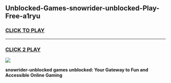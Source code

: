 
## Unblocked-Games-snowrider-unblocked-Play-Free-a1ryu
<h3>
<a href="https://premium76.site?title=snowrider-unblocked&ref=15A">CLICK TO PLAY</a></h3>
<hr>

<h3>
<a href="https://premium76.site?title=snowrider-unblocked&ref=15A">CLICK 2 PLAY</a>
  
</h3>

<a href="https://premium76.site?title=snowrider-unblocked&ref=15A"><img src="https://clearcache.store/games.png"></a>


**snowrider-unblocked games unblocked: Your Gateway to Fun and Accessible Online Gaming**
